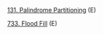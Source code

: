

[131. Palindrome Partitioning]() (E)

[733. Flood Fill](https://github.com/tatadyj/leetcode/blob/main/733.flood-fill/733.flood-fill.py) (E)